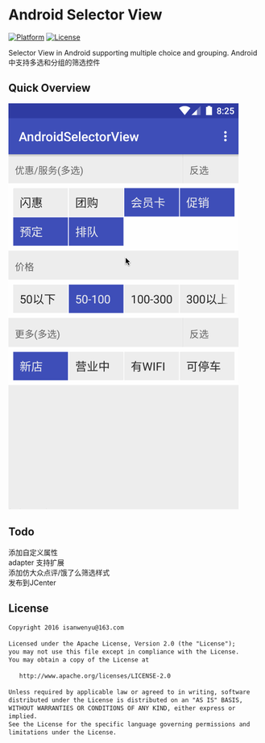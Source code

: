 # Android Selector View
[![Platform](http://img.shields.io/badge/platform-android-brightgreen.svg?style=flat)](http://developer.android.com/index.html)
[![License](https://img.shields.io/badge/license-Apache%202-blue.svg)](https://www.apache.org/licenses/LICENSE-2.0)

Selector View in Android supporting multiple choice and grouping.
Android中支持多选和分组的筛选控件

## Quick Overview
![image](gif/android_selector_view_demo.gif)

## Todo

 添加自定义属性 <br>
 adapter 支持扩展 <br>
 添加仿大众点评/饿了么筛选样式<br>
 发布到JCenter
 
## License

    Copyright 2016 isanwenyu@163.com

    Licensed under the Apache License, Version 2.0 (the "License");
    you may not use this file except in compliance with the License.
    You may obtain a copy of the License at

       http://www.apache.org/licenses/LICENSE-2.0

    Unless required by applicable law or agreed to in writing, software
    distributed under the License is distributed on an "AS IS" BASIS,
    WITHOUT WARRANTIES OR CONDITIONS OF ANY KIND, either express or implied.
    See the License for the specific language governing permissions and
    limitations under the License.

